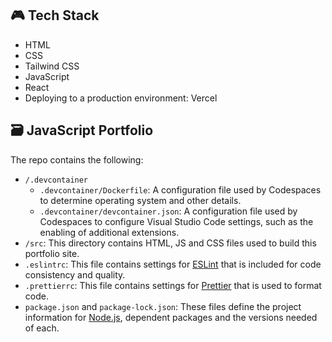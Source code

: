 ## 🎮 Tech Stack
- HTML
- CSS
- Tailwind CSS
- JavaScript
- React
- Deploying to a production environment: Vercel

## 🗃️ JavaScript Portfolio

The repo contains the following:

- `/.devcontainer`
  - `.devcontainer/Dockerfile`: A configuration file used by Codespaces to determine operating system and other details.
  - `.devcontainer/devcontainer.json`: A configuration file used by Codespaces to configure Visual Studio Code settings, such as the enabling of additional extensions.
- `/src`: This directory contains HTML, JS and CSS files used to build this portfolio site.
- `.eslintrc`: This file contains settings for [ESLint](https://eslint.org/)</a> that is included for code consistency and quality.
- `.prettierrc`: This file contains settings for [Prettier](https://prettier.io/) that is used to format code.
- `package.json` and `package-lock.json`: These files define the project information for [Node.js](https://nodejs.org/)</a>, dependent packages and the versions needed of each.

